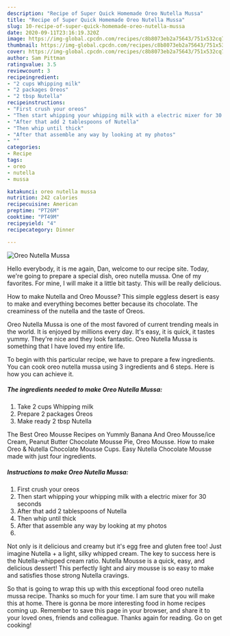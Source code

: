 ```yaml
---
description: "Recipe of Super Quick Homemade Oreo Nutella Mussa"
title: "Recipe of Super Quick Homemade Oreo Nutella Mussa"
slug: 10-recipe-of-super-quick-homemade-oreo-nutella-mussa
date: 2020-09-11T23:16:19.320Z
image: https://img-global.cpcdn.com/recipes/c8b8073eb2a75643/751x532cq70/oreo-nutella-mussa-recipe-main-photo.jpg
thumbnail: https://img-global.cpcdn.com/recipes/c8b8073eb2a75643/751x532cq70/oreo-nutella-mussa-recipe-main-photo.jpg
cover: https://img-global.cpcdn.com/recipes/c8b8073eb2a75643/751x532cq70/oreo-nutella-mussa-recipe-main-photo.jpg
author: Sam Pittman
ratingvalue: 3.5
reviewcount: 3
recipeingredient:
- "2 cups Whipping milk"
- "2 packages Oreos"
- "2 tbsp Nutella"
recipeinstructions:
- "First crush your oreos"
- "Then start whipping your whipping milk with a electric mixer for 30 seconds"
- "After that add 2 tablespoons of Nutella"
- "Then whip until thick"
- "After that assemble any way by looking at my photos"
- ""
categories:
- Recipe
tags:
- oreo
- nutella
- mussa

katakunci: oreo nutella mussa 
nutrition: 242 calories
recipecuisine: American
preptime: "PT26M"
cooktime: "PT49M"
recipeyield: "4"
recipecategory: Dinner

---
```



![Oreo Nutella Mussa](https://img-global.cpcdn.com/recipes/c8b8073eb2a75643/751x532cq70/oreo-nutella-mussa-recipe-main-photo.jpg)

Hello everybody, it is me again, Dan, welcome to our recipe site. Today, we're going to prepare a special dish, oreo nutella mussa. One of my favorites. For mine, I will make it a little bit tasty. This will be really delicious.

How to make Nutella and Oreo Mousse? This simple eggless desert is easy to make and everything becomes better because its chocolate. The creaminess of the nutella and the taste of Oreos.

Oreo Nutella Mussa is one of the most favored of current trending meals in the world. It is enjoyed by millions every day. It's easy, it is quick, it tastes yummy. They're nice and they look fantastic. Oreo Nutella Mussa is something that I have loved my entire life.


To begin with this particular recipe, we have to prepare a few ingredients. You can cook oreo nutella mussa using 3 ingredients and 6 steps. Here is how you can achieve it.

<!--inarticleads1-->

##### The ingredients needed to make Oreo Nutella Mussa:

1. Take 2 cups Whipping milk
1. Prepare 2 packages Oreos
1. Make ready 2 tbsp Nutella


The Best Oreo Mousse Recipes on Yummly Banana And Oreo Mousse/ice Cream, Peanut Butter Chocolate Mousse Pie, Oreo Mousse. How to make Oreo &amp; Nutella Chocolate Mousse Cups. Easy Nutella Chocolate Mousse made with just four ingredients. 

<!--inarticleads2-->

##### Instructions to make Oreo Nutella Mussa:

1. First crush your oreos
1. Then start whipping your whipping milk with a electric mixer for 30 seconds
1. After that add 2 tablespoons of Nutella
1. Then whip until thick
1. After that assemble any way by looking at my photos
1. 


Not only is it delicious and creamy but it&#39;s egg free and gluten free too! Just imagine Nutella + a light, silky whipped cream. The key to success here is the Nutella-whipped cream ratio. Nutella Mousse is a quick, easy, and delicious dessert! This perfectly light and airy mousse is so easy to make and satisfies those strong Nutella cravings. 

So that is going to wrap this up with this exceptional food oreo nutella mussa recipe. Thanks so much for your time. I am sure that you will make this at home. There is gonna be more interesting food in home recipes coming up. Remember to save this page in your browser, and share it to your loved ones, friends and colleague. Thanks again for reading. Go on get cooking!
